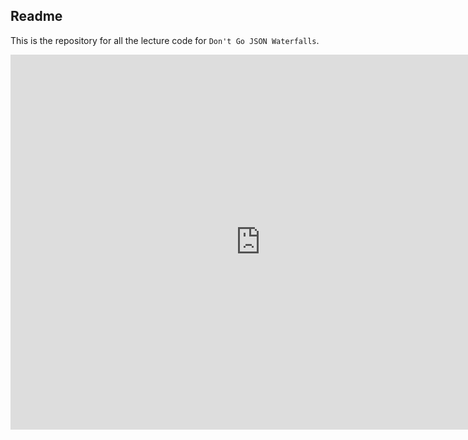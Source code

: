 ## Readme
This is the repository for all the lecture code for `Don't Go JSON Waterfalls`.

<iframe src="https://calendar.google.com/calendar/embed?src=flatironschool.com_hlu3e753sucd4o0sbu9kgo8v2s%40group.calendar.google.com&ctz=America%2FNew_York" style="border: 0" width="800" height="600" frameborder="0" scrolling="no"></iframe>
